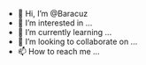 - 👋 Hi, I’m @Baracuz
- 👀 I’m interested in ...
- 🌱 I’m currently learning ...
- 💞️ I’m looking to collaborate on ...
- 📫 How to reach me ...

<!---
Baracuz/Baracuz is a ✨ special ✨ repository because its `README.md` (this file) appears on your GitHub profile.
You can click the Preview link to take a look at your changes.
--->
